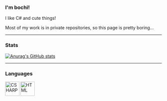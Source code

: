 ### I'm bochi!
I like C# and cute things!

Most of my work is in private repositories, so this page is pretty boring...
<br />

---

### Stats

[![Anurag's GitHub stats](https://github-readme-stats.vercel.app/api?username=xxbochi)](https://github.com/anuraghazra/github-readme-stats)

  
---
  
### Languages
  
<img align="left" alt="CSHARP" width="46px" src="https://github.com/abranhe/programming-languages-logos-site/blob/master/languages/csharp.png" />
<img align="left" alt="HTML" width="46px" src="https://github.com/abranhe/programming-languages-logos-site/blob/master/languages/html.png" />
<br />
